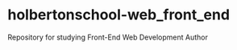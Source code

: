 # holbertonschool-web_front_end
Repository for studying Front-End Web Development
Author<Sean A. Cardona>
